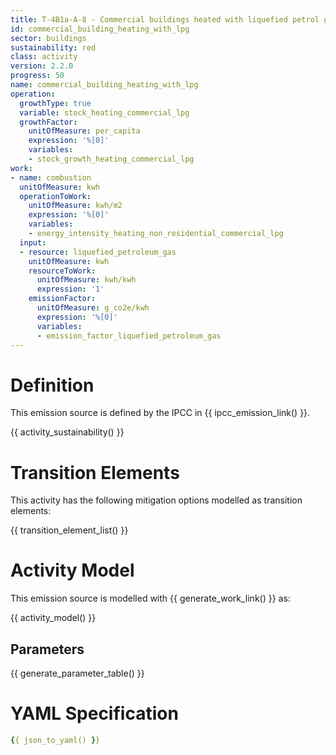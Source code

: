 ```yaml
---
title: T-4B1a-A-8 - Commercial buildings heated with liquefied petrol gas (LPG)
id: commercial_building_heating_with_lpg
sector: buildings
sustainability: red
class: activity
version: 2.2.0
progress: 50
name: commercial_building_heating_with_lpg
operation:
  growthType: true
  variable: stock_heating_commercial_lpg
  growthFactor:
    unitOfMeasure: per_capita
    expression: '%[0]'
    variables:
    - stock_growth_heating_commercial_lpg
work:
- name: combustion
  unitOfMeasure: kwh
  operationToWork:
    unitOfMeasure: kwh/m2
    expression: '%[0]'
    variables:
    - energy_intensity_heating_non_residential_commercial_lpg
  input:
  - resource: liquefied_petroleum_gas
    unitOfMeasure: kwh
    resourceToWork:
      unitOfMeasure: kwh/kwh
      expression: '1'
    emissionFactor:
      unitOfMeasure: g_co2e/kwh
      expression: '%[0]'
      variables:
      - emission_factor_liquefied_petroleum_gas
---
```

# Definition
This emission source is defined by the IPCC in {{ ipcc_emission_link() }}.


{{ activity_sustainability() }}

# Transition Elements

This activity has the following mitigation options modelled as transition elements:

{{ transition_element_list() }}

# Activity Model
This emission source is modelled with {{ generate_work_link() }} as:

{{ activity_model() }}

## Parameters

{{ generate_parameter_table() }}

# YAML Specification

```yaml
{{ json_to_yaml() }}
```